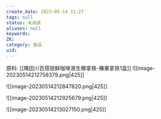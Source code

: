 ```yaml
---
create_date: 2023-05-14 21:27
tags: null
status: 未阅读 
aliases: null
keywords: 
ZK: 
category: 食品
uid: 
---
```


原料: 
[[隅田川百搭锁鲜咖啡液生椰拿铁-榛果拿铁1盒]]
![[image-20230514212758379.png|425]]

![[image-20230514212847820.png|425]]


![[image-20230514212925679.png|425]]

![[image-20230514213027150.png|425]]

